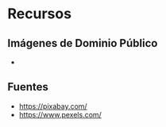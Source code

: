# Recursos

## Imágenes de Dominio Público

-

## Fuentes

- https://pixabay.com/
- https://www.pexels.com/
